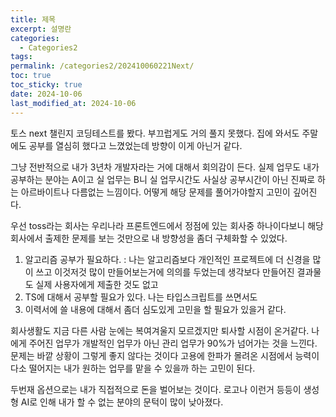 ```yaml
---
title: 제목
excerpt: 설명란
categories:
  - Categories2
tags: 
permalink: /categories2/202410060221Next/
toc: true
toc_sticky: true
date: 2024-10-06
last_modified_at: 2024-10-06
---
```

토스 next 챌린지  코딩테스트를 봤다. 부끄럽게도 거의 풀지 못했다. 집에 와서도 주말에도 공부를 열심히 했다고 느꼈었는데 방향이 이게 아닌거 같다. 

그냥 전반적으로 내가 3년차 개발자라는 거에 대해서 회의감이 든다. 실제 업무도 내가 공부하는 분야는 A이고 실 업무는 B니 실 업무시간도 사실상 공부시간이 아닌 진짜로 하는 아르바이트나 다름없는 느낌이다. 어떻게 해당 문제를 풀어가야할지 고민이 깊어진다. 

우선 toss라는 회사는 우리나라 프론트엔드에서 정점에 있는 회사중 하나이다보니 해당 회사에서 출제한 문제를 보는 것만으로 내 방향성을 좀더 구체화할 수 있었다.

1. 알고리즘 공부가 필요하다. : 나는 알고리즘보다 개인적인 프로젝트에 더 신경을 많이 쓰고 이것저것 많이 만들어보는거에 의의를 두었는데 생각보다 만들어진 결과물도 실제 사용자에게 제출한 것도 없고 
2. TS에 대해서 공부할 필요가 있다. 나는 타입스크립트를 쓰면서도 
3. 이력서에 쓸 내용에 대해서 좀더 심도있게 고민을 할 필요가 있을거 같다.


회사생활도 지금 다른 사람 눈에는 복여겨울지 모르겠지만 퇴사할 시점이 온거같다. 나에게 주어진 업무가 개발적인 업무가 아닌 관리 업무가 90%가 넘어가는 것을 느낀다.
문제는 바깥 상황이 그렇게 좋지 않다는 것이다 고용에 한파가 몰려온 시점에서 능력이 다소 떨어지는 내가 원하는 업무를 맡을 수 있을까 하는 고민이 된다.

두번재 옵션으로는 내가 직접적으로 돈을 벌어보는 것이다. 로고나 이런거 등등이 생성형 AI로 인해 내가 할 수 없는 분야의 문턱이 많이 낮아졌다.